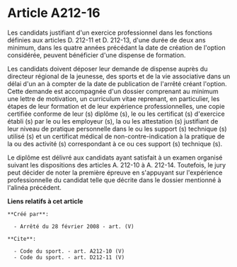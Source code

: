 # Article A212-16

Les candidats justifiant d'un exercice professionnel dans les fonctions définies aux articles D. 212-11 et D. 212-13, d'une
durée de deux ans minimum, dans les quatre années précédant la date de création de l'option considérée, peuvent bénéficier
d'une dispense de formation. 

Les candidats doivent déposer leur demande de dispense auprès du directeur régional de la jeunesse, des sports et de la vie
associative dans un délai d'un an à compter de la date de publication de l'arrêté créant l'option. Cette demande est
accompagnée d'un dossier comprenant au minimum une lettre de motivation, un curriculum vitae reprenant, en particulier, les
étapes de leur formation et de leur expérience professionnelles, une copie certifiée conforme de leur (s) diplôme (s), le ou
les certificat (s) d'exercice établi (s) par le ou les employeur (s), la ou les attestation (s) justifiant de leur niveau de
pratique personnelle dans le ou les support (s) technique (s) utilisé (s) et un certificat médical de non-contre-indication à
la pratique de la ou des activité (s) correspondant à ce ou ces support (s) technique (s). 

Le diplôme est délivré aux candidats ayant satisfait à un examen organisé suivant les dispositions des articles A. 212-10 à
A. 212-14. Toutefois, le jury peut décider de noter la première épreuve en s'appuyant sur l'expérience professionnelle du
candidat telle que décrite dans le dossier mentionné à l'alinéa précédent.

**Liens relatifs à cet article**

	**Créé par**:

	  - Arrêté du 28 février 2008 - art. (V)

	**Cite**:

	  - Code du sport. - art. A212-10 (V)
	  - Code du sport. - art. D212-11 (V)
